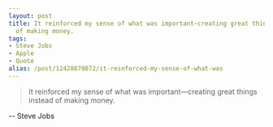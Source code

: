 ```yaml
---
layout: post
title: It reinforced my sense of what was important—creating great things instead
  of making money.
tags:
- Steve Jobs
- Apple
- Quote
alias: /post/12428870072/it-reinforced-my-sense-of-what-was
---
```

> It reinforced my sense of what was important—creating great things instead
of making money.

-- Steve Jobs

